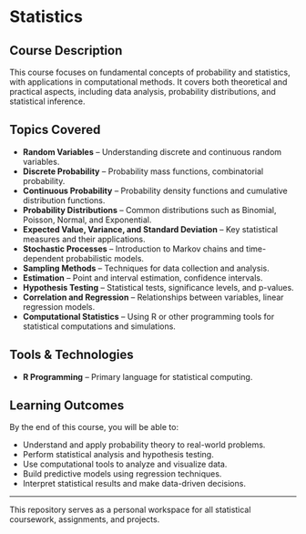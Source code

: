 # Statistics

## Course Description
This course focuses on fundamental concepts of probability and statistics, with applications in computational methods. It covers both theoretical and practical aspects, including data analysis, probability distributions, and statistical inference.

## Topics Covered
- **Random Variables** – Understanding discrete and continuous random variables.
- **Discrete Probability** – Probability mass functions, combinatorial probability.
- **Continuous Probability** – Probability density functions and cumulative distribution functions.
- **Probability Distributions** – Common distributions such as Binomial, Poisson, Normal, and Exponential.
- **Expected Value, Variance, and Standard Deviation** – Key statistical measures and their applications.
- **Stochastic Processes** – Introduction to Markov chains and time-dependent probabilistic models.
- **Sampling Methods** – Techniques for data collection and analysis.
- **Estimation** – Point and interval estimation, confidence intervals.
- **Hypothesis Testing** – Statistical tests, significance levels, and p-values.
- **Correlation and Regression** – Relationships between variables, linear regression models.
- **Computational Statistics** – Using R or other programming tools for statistical computations and simulations.

## Tools & Technologies
- **R Programming** – Primary language for statistical computing.

## Learning Outcomes
By the end of this course, you will be able to:
- Understand and apply probability theory to real-world problems.
- Perform statistical analysis and hypothesis testing.
- Use computational tools to analyze and visualize data.
- Build predictive models using regression techniques.
- Interpret statistical results and make data-driven decisions.


---

This repository serves as a personal workspace for all statistical coursework, assignments, and projects.
